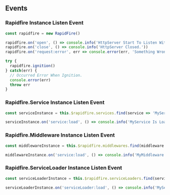 ## Events
### Rapidfire Instance Listen Event

```javascript
const rapidfire = new RapidFire()

rapidfire.on('open', () => console.info('HttpServer Start To Listen With 0000 Port.'))
rapidfire.on('close', () => console.info('HttpServer Closed.'))
rapidfire.on('request:error', err => console.error(err, 'Something Wrong In Progress Request. :('))

try {
  rapidfire.ignition()
} catch(err) {
  // Occurred Error When Ignition.
  console.error(err)
  throw err
}
```

### Rapidfire.Service Instance Listen Event
```javascript
const serviceInstance = this.$rapidfire.services.find(service => 'MyService' === service.constructor.name)

serviceInstance.on('service:load', () => console.info('MyService Is Loaded.'))
```

### Rapidfire.Middleware Instance Listen Event
```javascript
const middlewareInstance = this.$rapidfire.middlewares.find(middleware => 'MyMiddleware' === middleware.constructor.name)

middlewareInstance.on('service:load', () => console.info('MyMiddleware Is Loaded.'))
```

### Rapidfire.ServiceLoader Instance Listen Event
```javascript
const serviceLoaderInstance = this.$rapidfire.serviceLoaders.find(serviceLoader => 'MyServiceLoader' === serviceLoader.constructor.name)

serviceLoaderInstance.on('serviceLoader:load', () => console.info('MyServiceLoader Is Loaded.'))
```
